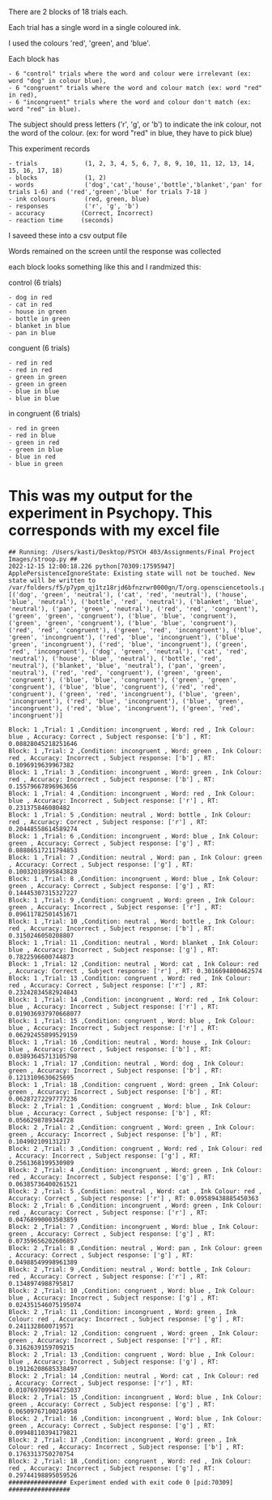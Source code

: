 There are 2 blocks of 18 trials each. 

Each trial has a single word in a single coloured ink.

I used the colours 'red', 'green', and 'blue'. 

Each block has 

    - 6 "control" trials where the word and colour were irrelevant (ex: word "dog" in colour blue), 
    - 6 "congruent" trials where the word and colour match (ex: word "red" in red), 
    - 6 "incongruent" trials where the word and colour don't match (ex: word "red" in blue).
    
The subject should press letters ('r', 'g', or 'b') to indicate the ink colour, not the word of the colour. (ex: for word "red" in blue, they have to pick blue) 

This experiment records 

    - trials             (1, 2, 3, 4, 5, 6, 7, 8, 9, 10, 11, 12, 13, 14, 15, 16, 17, 18)
    - blocks             (1, 2)
    - words              ('dog','cat','house','bottle','blanket','pan' for trials 1-6) and ('red','green','blue' for trials 7-18 )
    - ink colours        (red, green, blue)
    - responses          ('r', 'g', 'b')
    - accuracy          (Correct, Incorrect)
    - reaction time     (seconds)

I saveed these into a csv output file

Words remained on the screen until the response was collected

each block looks something like this and I randmized this:

control (6 trials)

    - dog in red
    - cat in red
    - house in green 
    - bottle in green
    - blanket in blue
    - pan in blue

conguent (6 trials)

    - red in red
    - red in red
    - green in green 
    - green in green
    - blue in blue
    - blue in blue

in congruent (6 trials)

    - red in green
    - red in blue
    - green in red 
    - green in blue
    - blue in red
    - blue in green






# This was my output for the experiment in Psychopy. This corresponds with my excel file

```
## Running: /Users/kasti/Desktop/PSYCH 403/Assignments/Final Project Images/stroop.py ##
2022-12-15 12:00:18.226 python[70309:17595947] ApplePersistenceIgnoreState: Existing state will not be touched. New state will be written to /var/folders/f5/p7ypm_qj1tz18rjd6bfnzrwr0000gn/T/org.opensciencetools.psychopy.savedState
[('dog', 'green', 'neutral'), ('cat', 'red', 'neutral'), ('house', 'blue', 'neutral'), ('bottle', 'red', 'neutral'), ('blanket', 'blue', 'neutral'), ('pan', 'green', 'neutral'), ('red', 'red', 'congruent'), ('green', 'green', 'congruent'), ('blue', 'blue', 'congruent'), ('green', 'green', 'congruent'), ('blue', 'blue', 'congruent'), ('red', 'red', 'congruent'), ('green', 'red', 'incongruent'), ('blue', 'green', 'incongruent'), ('red', 'blue', 'incongruent'), ('blue', 'green', 'incongruent'), ('red', 'blue', 'incongruent'), ('green', 'red', 'incongruent'), ('dog', 'green', 'neutral'), ('cat', 'red', 'neutral'), ('house', 'blue', 'neutral'), ('bottle', 'red', 'neutral'), ('blanket', 'blue', 'neutral'), ('pan', 'green', 'neutral'), ('red', 'red', 'congruent'), ('green', 'green', 'congruent'), ('blue', 'blue', 'congruent'), ('green', 'green', 'congruent'), ('blue', 'blue', 'congruent'), ('red', 'red', 'congruent'), ('green', 'red', 'incongruent'), ('blue', 'green', 'incongruent'), ('red', 'blue', 'incongruent'), ('blue', 'green', 'incongruent'), ('red', 'blue', 'incongruent'), ('green', 'red', 'incongruent')]

Block: 1 ,Trial: 1 ,Condition: incongruent , Word: red , Ink Colour: blue , Accuracy: Correct , Subject response: ['b'] , RT: 0.08828045218251646
Block: 1 ,Trial: 2 ,Condition: incongruent , Word: green , Ink Colour: red , Accuracy: Incorrect , Subject response: ['b'] , RT: 0.1096919639967382
Block: 1 ,Trial: 3 ,Condition: incongruent , Word: green , Ink Colour: red , Accuracy: Incorrect , Subject response: ['b'] , RT: 0.15579667896963656
Block: 1 ,Trial: 4 ,Condition: incongruent , Word: red , Ink Colour: blue , Accuracy: Incorrect , Subject response: ['r'] , RT: 0.231375846080482
Block: 1 ,Trial: 5 ,Condition: neutral , Word: bottle , Ink Colour: red , Accuracy: Correct , Subject response: ['r'] , RT: 0.20448558614589274
Block: 1 ,Trial: 6 ,Condition: incongruent , Word: blue , Ink Colour: green , Accuracy: Correct , Subject response: ['g'] , RT: 0.08886517211794853
Block: 1 ,Trial: 7 ,Condition: neutral , Word: pan , Ink Colour: green , Accuracy: Correct , Subject response: ['g'] , RT: 0.10032018995843828
Block: 1 ,Trial: 8 ,Condition: incongruent , Word: blue , Ink Colour: green , Accuracy: Correct , Subject response: ['g'] , RT: 0.14445307315327227
Block: 1 ,Trial: 9 ,Condition: congruent , Word: green , Ink Colour: green , Accuracy: Incorrect , Subject response: ['r'] , RT: 0.09611782501451671
Block: 1 ,Trial: 10 ,Condition: neutral , Word: bottle , Ink Colour: red , Accuracy: Incorrect , Subject response: ['b'] , RT: 0.3150246050208807
Block: 1 ,Trial: 11 ,Condition: neutral , Word: blanket , Ink Colour: blue , Accuracy: Incorrect , Subject response: ['g'] , RT: 0.7822596600744873
Block: 1 ,Trial: 12 ,Condition: neutral , Word: cat , Ink Colour: red , Accuracy: Correct , Subject response: ['r'] , RT: 0.3016694800462574
Block: 1 ,Trial: 13 ,Condition: congruent , Word: red , Ink Colour: red , Accuracy: Correct , Subject response: ['r'] , RT: 0.23242834582924843
Block: 1 ,Trial: 14 ,Condition: incongruent , Word: red , Ink Colour: blue , Accuracy: Incorrect , Subject response: ['r'] , RT: 0.019036937970668077
Block: 1 ,Trial: 15 ,Condition: congruent , Word: blue , Ink Colour: blue , Accuracy: Incorrect , Subject response: ['r'] , RT: 0.06292455899529159
Block: 1 ,Trial: 16 ,Condition: neutral , Word: house , Ink Colour: blue , Accuracy: Correct , Subject response: ['b'] , RT: 0.03893645713105798
Block: 1 ,Trial: 17 ,Condition: neutral , Word: dog , Ink Colour: green , Accuracy: Incorrect , Subject response: ['b'] , RT: 0.1213109630625695
Block: 1 ,Trial: 18 ,Condition: congruent , Word: green , Ink Colour: green , Accuracy: Incorrect , Subject response: ['b'] , RT: 0.06287272297777236
Block: 2 ,Trial: 1 ,Condition: congruent , Word: blue , Ink Colour: blue , Accuracy: Correct , Subject response: ['b'] , RT: 0.0566298789344728
Block: 2 ,Trial: 2 ,Condition: congruent , Word: green , Ink Colour: green , Accuracy: Incorrect , Subject response: ['b'] , RT: 0.104902109131217
Block: 2 ,Trial: 3 ,Condition: congruent , Word: red , Ink Colour: red , Accuracy: Incorrect , Subject response: ['g'] , RT: 0.2561368199530989
Block: 2 ,Trial: 4 ,Condition: incongruent , Word: green , Ink Colour: red , Accuracy: Incorrect , Subject response: ['g'] , RT: 0.06385736400261521
Block: 2 ,Trial: 5 ,Condition: neutral , Word: cat , Ink Colour: red , Accuracy: Correct , Subject response: ['r'] , RT: 0.09589438885450363
Block: 2 ,Trial: 6 ,Condition: incongruent , Word: green , Ink Colour: red , Accuracy: Correct , Subject response: ['r'] , RT: 0.04768990003503859
Block: 2 ,Trial: 7 ,Condition: incongruent , Word: blue , Ink Colour: green , Accuracy: Correct , Subject response: ['g'] , RT: 0.07359656202606857
Block: 2 ,Trial: 8 ,Condition: neutral , Word: pan , Ink Colour: green , Accuracy: Correct , Subject response: ['g'] , RT: 0.04988549998961389
Block: 2 ,Trial: 9 ,Condition: neutral , Word: bottle , Ink Colour: red , Accuracy: Correct , Subject response: ['r'] , RT: 0.1348974988795817
Block: 2 ,Trial: 10 ,Condition: congruent , Word: blue , Ink Colour: blue , Accuracy: Incorrect , Subject response: ['g'] , RT: 0.024351546075195074
Block: 2 ,Trial: 11 ,Condition: incongruent , Word: green , Ink Colour: red , Accuracy: Incorrect , Subject response: ['g'] , RT: 0.2411328600719571
Block: 2 ,Trial: 12 ,Condition: congruent , Word: green , Ink Colour: green , Accuracy: Incorrect , Subject response: ['r'] , RT: 0.3162639159709215
Block: 2 ,Trial: 13 ,Condition: congruent , Word: blue , Ink Colour: blue , Accuracy: Incorrect , Subject response: ['g'] , RT: 0.19126208685338497
Block: 2 ,Trial: 14 ,Condition: neutral , Word: cat , Ink Colour: red , Accuracy: Correct , Subject response: ['r'] , RT: 0.010769709944725037
Block: 2 ,Trial: 15 ,Condition: incongruent , Word: blue , Ink Colour: green , Accuracy: Correct , Subject response: ['g'] , RT: 0.06509767100214958
Block: 2 ,Trial: 16 ,Condition: incongruent , Word: blue , Ink Colour: green , Accuracy: Correct , Subject response: ['g'] , RT: 0.09948110394179821
Block: 2 ,Trial: 17 ,Condition: incongruent , Word: green , Ink Colour: red , Accuracy: Incorrect , Subject response: ['b'] , RT: 0.1763313750270754
Block: 2 ,Trial: 18 ,Condition: congruent , Word: red , Ink Colour: red , Accuracy: Incorrect , Subject response: ['g'] , RT: 0.29744198895059526
################ Experiment ended with exit code 0 [pid:70309] #################
```
